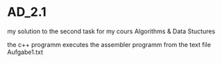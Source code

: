 # AD_2.1
my solution to the second task for my cours Algorithms & Data Stuctures

the c++ programm executes the assembler programm from the text file Aufgabe1.txt
